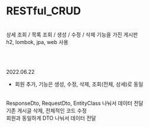 # RESTful_CRUD
<br>
상세 조회 / 목록 조회 / 생성 / 수정 / 삭제 기능을 가진 게시판
<br>
h2, lombok, jpa, web 사용

</br></br>

2022.06.22
<br>
- 회원 추가, 기능은 생성, 수정, 삭제, 조회(전체, 상세)로 동일
<br>
ResponseDto, RequestDto, EntityClass 나눠서 데이터 전달
<br>
기존 게시글 삭제, 전체적인 코드 수정
<br>
회원과 동일하게 DTO 나눠서 데이터 전달

